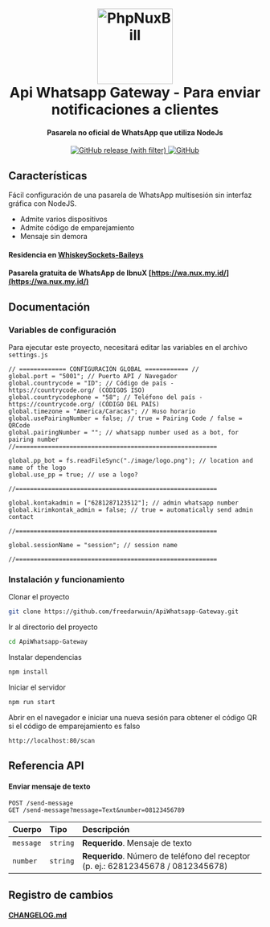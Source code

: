 <h1 align="center">
  <img src="https://upload.wikimedia.org/wikipedia/commons/thumb/6/6b/WhatsApp.svg/240px-WhatsApp.svg.png" alt="PhpNuxBill" width="150">
  <br>Api Whatsapp Gateway - Para enviar notificaciones a clientes<br>
</h1>

<h4 align="center">Pasarela no oficial de WhatsApp que utiliza NodeJs</h4>

<p align="center">
  <a href="https://github.com/rtaserver/ApiWhatsapp-Gateway/releases">
    <img alt="GitHub release (with filter)" src="https://img.shields.io/github/v/release/rtaserver/ApiWhatsapp-Gateway?label=Latest%20Release&labelColor=CE5A67">
  </a>
  <a href="https://github.com/rtaserver/ApiWhatsapp-Gateway/blob/main/LICENSE">
   <img alt="GitHub" src="https://img.shields.io/github/license/rtaserver/ApiWhatsapp-Gateway">
  </a>
  
</p>

## Características

Fácil configuración de una pasarela de WhatsApp multisesión sin interfaz gráfica con NodeJS.

- Admite varios dispositivos
- Admite código de emparejamiento
- Mensaje sin demora

<p>

#### Residencia en [WhiskeySockets-Baileys](https://github.com/WhiskeySockets/Baileys)

#### Pasarela gratuita de WhatsApp de IbnuX [https://wa.nux.my.id/](https://wa.nux.my.id/)

<p>

## Documentación

### Variables de configuración

Para ejecutar este proyecto, necesitará editar las variables en el archivo `settings.js`

```
// ============= CONFIGURACIÓN GLOBAL ============ //
global.port = "5001"; // Puerto API / Navegador
global.countrycode = "ID"; // Código de país - https://countrycode.org/ (CÓDIGOS ISO)
global.countrycodephone = "58"; // Teléfono del país - https://countrycode.org/ (CÓDIGO DEL PAÍS)
global.timezone = "America/Caracas"; // Huso horario
global.usePairingNumber = false; // true = Pairing Code / false = QRCode
global.pairingNumber = ""; // whatsapp number used as a bot, for pairing number
//========================================================

global.pp_bot = fs.readFileSync("./image/logo.png"); // location and name of the logo
global.use_pp = true; // use a logo?

//========================================================

global.kontakadmin = ["6281287123512"]; // admin whatsapp number
global.kirimkontak_admin = false; // true = automatically send admin contact

//========================================================

global.sessionName = "session"; // session name

//========================================================

```

### Instalación y funcionamiento

Clonar el proyecto

```bash
git clone https://github.com/freedarwuin/ApiWhatsapp-Gateway.git
```

Ir al directorio del proyecto

```bash
cd ApiWhatsapp-Gateway
```

Instalar dependencias

```bash
npm install
```

Iniciar el servidor

```bash
npm run start
```

Abrir en el navegador e iniciar una nueva sesión para obtener el código QR si el código de emparejamiento es falso

```bash
http://localhost:80/scan
```

## Referencia API

#### Enviar mensaje de texto

```
POST /send-message
GET /send-message?message=Text&number=08123456789
```

| Cuerpo      | Tipo     | Descripción                                                         |
| :-------- | :------- | :------------------------------------------------------------------ |
| `message` | `string` | **Requerido**. Mensaje de texto                                          |
| `number`  | `string` | **Requerido**. Número de teléfono del receptor (p. ej.: 62812345678 / 0812345678) |

## Registro de cambios

#### [CHANGELOG.md](CHANGELOG.md)
